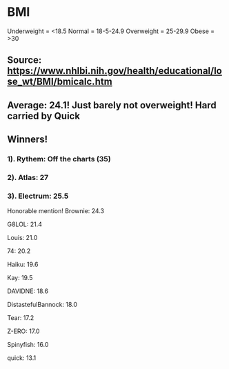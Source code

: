 # BMI

Underweight = <18.5
Normal = 18-5-24.9
Overweight = 25-29.9
Obese = >30

## Source: https://www.nhlbi.nih.gov/health/educational/lose_wt/BMI/bmicalc.htm

## Average: 24.1! Just barely not overweight! Hard carried by Quick

## Winners!

### 1). Rythem: Off the charts (35)

### 2). Atlas: 27

### 3). Electrum: 25.5

Honorable mention! Brownie: 24.3

G8LOL: 21.4 

Louis: 21.0

74: 20.2

Haiku: 19.6

Kay: 19.5

DAVIDNE: 18.6

DistastefulBannock: 18.0

Tear: 17.2

Z-ERO: 17.0

Spinyfish: 16.0

quick: 13.1
